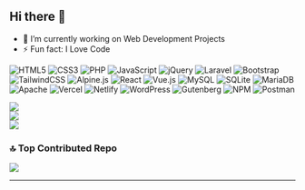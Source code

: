 ## Hi there 👋

- 🔭 I’m currently working on Web Development Projects
- ⚡ Fun fact: I Love Code

![HTML5](https://img.shields.io/badge/html5-%23E34F26.svg?style=for-the-badge&logo=html5&logoColor=white) ![CSS3](https://img.shields.io/badge/css3-%231572B6.svg?style=for-the-badge&logo=css3&logoColor=white) ![PHP](https://img.shields.io/badge/php-%23777BB4.svg?style=for-the-badge&logo=php&logoColor=white) ![JavaScript](https://img.shields.io/badge/javascript-%23323330.svg?style=for-the-badge&logo=javascript&logoColor=%23F7DF1E) ![jQuery](https://img.shields.io/badge/jquery-%230769AD.svg?style=for-the-badge&logo=jquery&logoColor=white) ![Laravel](https://img.shields.io/badge/laravel-%23FF2D20.svg?style=for-the-badge&logo=laravel&logoColor=white) ![Bootstrap](https://img.shields.io/badge/bootstrap-%238511FA.svg?style=for-the-badge&logo=bootstrap&logoColor=white) ![TailwindCSS](https://img.shields.io/badge/tailwindcss-%2338B2AC.svg?style=for-the-badge&logo=tailwind-css&logoColor=white) ![Alpine.js](https://img.shields.io/badge/alpinejs-white.svg?style=for-the-badge&logo=alpinedotjs&logoColor=%238BC0D0) ![React](https://img.shields.io/badge/react-%2320232a.svg?style=for-the-badge&logo=react&logoColor=%2361DAFB) ![Vue.js](https://img.shields.io/badge/vue.js-%2335495e.svg?style=for-the-badge&logo=vuedotjs&logoColor=%234FC08D) ![MySQL](https://img.shields.io/badge/mysql-4479A1.svg?style=for-the-badge&logo=mysql&logoColor=white) ![SQLite](https://img.shields.io/badge/sqlite-%2307405e.svg?style=for-the-badge&logo=sqlite&logoColor=white) ![MariaDB](https://img.shields.io/badge/MariaDB-003545?style=for-the-badge&logo=mariadb&logoColor=white) ![Apache](https://img.shields.io/badge/apache-%23D42029.svg?style=for-the-badge&logo=apache&logoColor=white) ![Vercel](https://img.shields.io/badge/vercel-%23000000.svg?style=for-the-badge&logo=vercel&logoColor=white) ![Netlify](https://img.shields.io/badge/netlify-%23000000.svg?style=for-the-badge&logo=netlify&logoColor=#00C7B7) ![WordPress](https://img.shields.io/badge/WordPress-%23117AC9.svg?style=for-the-badge&logo=WordPress&logoColor=white) ![Gutenberg](https://img.shields.io/badge/gutenberg-%23077CB2.svg?style=for-the-badge&logo=gutenberg&logoColor=white) ![NPM](https://img.shields.io/badge/NPM-%23CB3837.svg?style=for-the-badge&logo=npm&logoColor=white) ![Postman](https://img.shields.io/badge/Postman-FF6C37?style=for-the-badge&logo=postman&logoColor=white)

![](https://github-readme-stats.vercel.app/api?username=nmsaikat&theme=shadow_green&hide_border=false&include_all_commits=true&count_private=true)<br/>
![](https://nirzak-streak-stats.vercel.app/?user=nmsaikat&theme=shadow_green&hide_border=false)<br/>
![](https://github-readme-stats.vercel.app/api/top-langs/?username=nmsaikat&theme=shadow_green&hide_border=false&include_all_commits=true&count_private=true&layout=compact)

### 🔝 Top Contributed Repo
![](https://github-contributor-stats.vercel.app/api?username=nmsaikat&limit=5&theme=dark&combine_all_yearly_contributions=true)

---
<!--[![](https://visitcount.itsvg.in/api?id=nmsaikat&icon=0&color=0)](https://visitcount.itsvg.in) -->

<!-- Proudly created with GPRM ( https://gprm.itsvg.in ) -->
